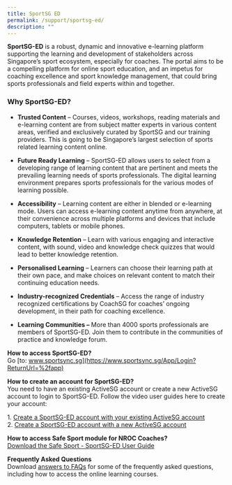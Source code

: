 ```yaml
---
title: SportSG ED
permalink: /support/sportsg-ed/
description: ""
---
```

**SportSG-ED** is a robust, dynamic and innovative e-learning platform supporting the learning and development of stakeholders across Singapore’s sport ecosystem, especially for coaches. The portal aims to be a compelling platform for online sport education, and an impetus for coaching excellence and sport knowledge management, that could bring sports professionals and field experts within and together.

### **Why SportSG-ED?**

* **Trusted Content** – Courses, videos, workshops, reading materials and e-learning content are from subject matter experts in various content areas, verified and exclusively curated by SportSG and our training providers. This is going to be Singapore’s largest selection of sports related learning content online.

* **Future Ready Learning** – SportSG-ED allows users to select from a developing range of learning content that are pertinent and meets the prevailing learning needs of sports professionals. The digital learning environment prepares sports professionals for the various modes of learning possible.

* **Accessibility** – Learning content are either in blended or e-learning mode. Users can access e-learning content anytime from anywhere, at their convenience across multiple platforms and devices that include computers, tablets or mobile phones.
* **Knowledge Retention** – Learn with various engaging and interactive content, with sound, video and knowledge check quizzes that would lead to better knowledge retention.
* **Personalised Learning** – Learners can choose their learning path at their own pace, and make choices on relevant content to match their continuing education needs.
* **Industry-recognized Credentials** – Access the range of industry recognized certifications by CoachSG for coaches’ ongoing development, in their path for coaching excellence.
* **Learning Communities –** More than 4000 sports professionals are members of SportSG-ED. Join them to contribute in the communities of practice and knowledge forum.

**How to access SportSG-ED?**
<br>Go [to: www.sportsync.sg](https://www.sportsync.sg/App/Login?ReturnUrl=%2fapp)

**How to create an account for SportSG-ED?**
<br>
You need to have an existing ActiveSG account or create a new ActiveSG account to login to SportSG-ED. Follow the video user guides here to create your account:  

1\.  [Create a SportSG-ED account with your existing ActiveSG account](https://youtu.be/VDCeOSPZ2-E)<br>
2\.  [](https://youtu.be/VDCeOSPZ2-E)[Create a SportSG-ED account with a new ActiveSG account](https://youtu.be/QxOGlmJd8BA)

**How to access Safe Sport module for NROC Coaches?**<br>
[Download the Safe Sport - SportSG-ED User Guide](/files/Support/SportSG%20ED/Safe%20Sport%20-%20SportSG-ED%20User%20Guide.pdf)

**Frequently Asked Questions**
<br>
Download [answers to FAQs](/files/Support/SportSG%20ED/SportSG-ED_FAQs.pdf) for some of the frequently asked questions, including how to access the online learning courses.